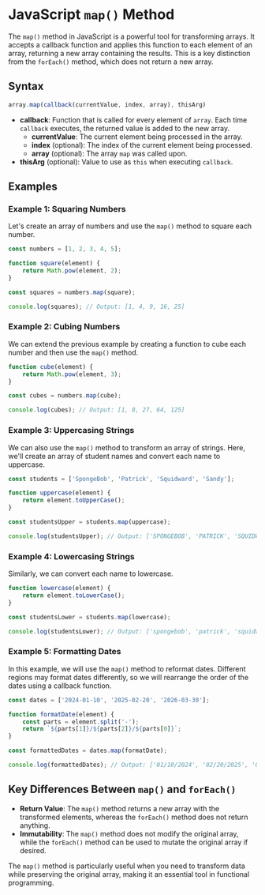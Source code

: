 # JavaScript `map()` Method

The `map()` method in JavaScript is a powerful tool for transforming arrays. It accepts a callback function and applies this function to each element of an array, returning a new array containing the results. This is a key distinction from the `forEach()` method, which does not return a new array.

## Syntax

```javascript
array.map(callback(currentValue, index, array), thisArg)
```

- **callback**: Function that is called for every element of `array`. Each time `callback` executes, the returned value is added to the new array.
  - **currentValue**: The current element being processed in the array.
  - **index** (optional): The index of the current element being processed.
  - **array** (optional): The array `map` was called upon.
- **thisArg** (optional): Value to use as `this` when executing `callback`.

## Examples

### Example 1: Squaring Numbers

Let's create an array of numbers and use the `map()` method to square each number.

```javascript
const numbers = [1, 2, 3, 4, 5];

function square(element) {
    return Math.pow(element, 2);
}

const squares = numbers.map(square);

console.log(squares); // Output: [1, 4, 9, 16, 25]
```

### Example 2: Cubing Numbers

We can extend the previous example by creating a function to cube each number and then use the `map()` method.

```javascript
function cube(element) {
    return Math.pow(element, 3);
}

const cubes = numbers.map(cube);

console.log(cubes); // Output: [1, 8, 27, 64, 125]
```

### Example 3: Uppercasing Strings

We can also use the `map()` method to transform an array of strings. Here, we'll create an array of student names and convert each name to uppercase.

```javascript
const students = ['SpongeBob', 'Patrick', 'Squidward', 'Sandy'];

function uppercase(element) {
    return element.toUpperCase();
}

const studentsUpper = students.map(uppercase);

console.log(studentsUpper); // Output: ['SPONGEBOB', 'PATRICK', 'SQUIDWARD', 'SANDY']
```

### Example 4: Lowercasing Strings

Similarly, we can convert each name to lowercase.

```javascript
function lowercase(element) {
    return element.toLowerCase();
}

const studentsLower = students.map(lowercase);

console.log(studentsLower); // Output: ['spongebob', 'patrick', 'squidward', 'sandy']
```

### Example 5: Formatting Dates

In this example, we will use the `map()` method to reformat dates. Different regions may format dates differently, so we will rearrange the order of the dates using a callback function.

```javascript
const dates = ['2024-01-10', '2025-02-20', '2026-03-30'];

function formatDate(element) {
    const parts = element.split('-');
    return `${parts[1]}/${parts[2]}/${parts[0]}`;
}

const formattedDates = dates.map(formatDate);

console.log(formattedDates); // Output: ['01/10/2024', '02/20/2025', '03/30/2026']
```

## Key Differences Between `map()` and `forEach()`

- **Return Value**: The `map()` method returns a new array with the transformed elements, whereas the `forEach()` method does not return anything.
- **Immutability**: The `map()` method does not modify the original array, while the `forEach()` method can be used to mutate the original array if desired.

The `map()` method is particularly useful when you need to transform data while preserving the original array, making it an essential tool in functional programming.

